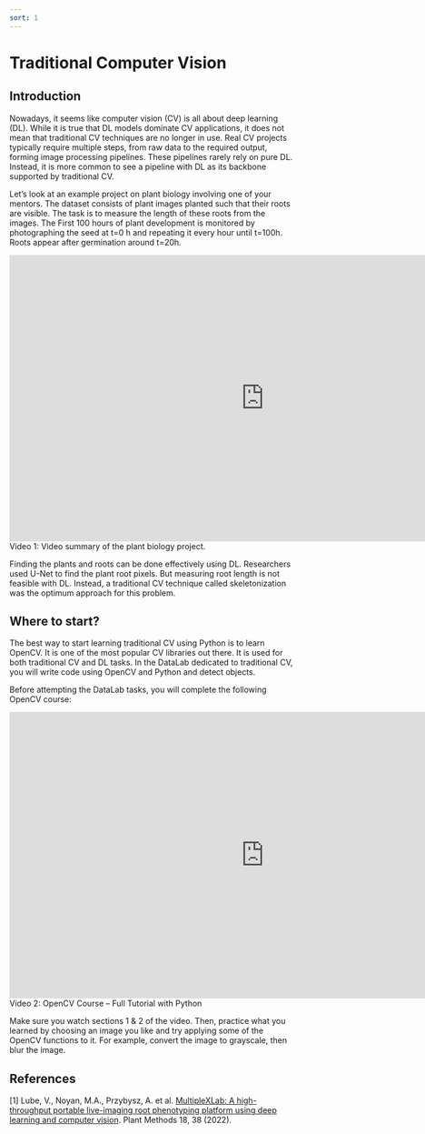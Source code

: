 ```yaml
---
sort: 1
---
```


# Traditional Computer Vision

## Introduction

Nowadays, it seems like computer vision (CV) is all about deep learning (DL). While it is true that DL models dominate CV applications, it does not mean that traditional CV techniques are no longer in use. Real CV projects typically require multiple steps, from raw data to the required output, forming image processing pipelines. These pipelines rarely rely on pure DL. Instead, it is more common to see a pipeline with DL as its backbone supported by traditional CV.

Let’s look at an example project on plant biology involving one of your mentors. The dataset consists of plant images planted such that their roots are visible. The task is to measure the length of these roots from the images. The First 100 hours of plant development is monitored by photographing the seed at t=0 h and repeating it every hour until t=100h. Roots appear after germination around t=20h.

<iframe width="896" height="504" src="https://www.youtube-nocookie.com/embed/U_BoKRrSzqA" title="YouTube video player" frameborder="0" allow="accelerometer; autoplay; clipboard-write; encrypted-media; gyroscope; picture-in-picture" allowfullscreen></iframe>
Video 1: Video summary of the plant biology project.

Finding the plants and roots can be done effectively using DL. Researchers used U-Net to find the plant root pixels. But measuring root length is not feasible with DL. Instead, a traditional CV technique called skeletonization was the optimum approach for this problem.

## Where to start?

The best way to start learning traditional CV using Python is to learn OpenCV. It is one of the most popular CV libraries out there. It is used for both traditional CV and DL tasks. In the DataLab dedicated to traditional CV, you will write code using OpenCV and Python and detect objects.

Before attempting the DataLab tasks, you will complete the following OpenCV course:

<iframe width="896" height="504" src="https://www.youtube-nocookie.com/embed/oXlwWbU8l2o" title="YouTube video player" frameborder="0" allow="accelerometer; autoplay; clipboard-write; encrypted-media; gyroscope; picture-in-picture" allowfullscreen></iframe>
Video 2: OpenCV Course – Full Tutorial with Python

Make sure you watch sections 1 & 2 of the video. Then, practice what you learned by choosing an image you like and try applying some of the OpenCV functions to it. For example, convert the image to grayscale, then blur the image.


## References

[1] Lube, V., Noyan, M.A., Przybysz, A. et al. [MultipleXLab: A high-throughput portable live-imaging root phenotyping platform using deep learning and computer vision](https://doi.org/10.1186/s13007-022-00864-4). Plant Methods 18, 38 (2022).

